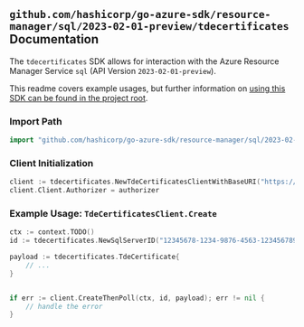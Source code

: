 
## `github.com/hashicorp/go-azure-sdk/resource-manager/sql/2023-02-01-preview/tdecertificates` Documentation

The `tdecertificates` SDK allows for interaction with the Azure Resource Manager Service `sql` (API Version `2023-02-01-preview`).

This readme covers example usages, but further information on [using this SDK can be found in the project root](https://github.com/hashicorp/go-azure-sdk/tree/main/docs).

### Import Path

```go
import "github.com/hashicorp/go-azure-sdk/resource-manager/sql/2023-02-01-preview/tdecertificates"
```


### Client Initialization

```go
client := tdecertificates.NewTdeCertificatesClientWithBaseURI("https://management.azure.com")
client.Client.Authorizer = authorizer
```


### Example Usage: `TdeCertificatesClient.Create`

```go
ctx := context.TODO()
id := tdecertificates.NewSqlServerID("12345678-1234-9876-4563-123456789012", "example-resource-group", "serverValue")

payload := tdecertificates.TdeCertificate{
	// ...
}


if err := client.CreateThenPoll(ctx, id, payload); err != nil {
	// handle the error
}
```
